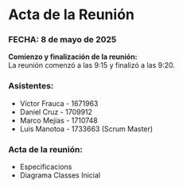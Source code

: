 # Acta de la Reunión

### FECHA: 8 de mayo de 2025

**Comienzo y finalización de la reunión:**  
La reunión comenzó a las 9:15 y finalizó a las 9:20.

### Asistentes:

- Víctor Frauca - 1671963 
- Daniel Cruz - 1709912    
- Marco Mejías - 1710748  
- Luis Manotoa - 1733663  (Scrum Master)

### Acta de la reunión:

- Especificacions
- Diagrama Classes Inicial
